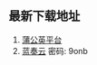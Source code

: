 ## 最新下载地址

1.  [蒲公英平台](https://pgyer.com/mtll_dev)
2.  [蓝奏云](https://relaxpic.lanzouq.com/b048n3a1a) 密码: 9onb 